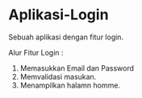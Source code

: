 # Aplikasi-Login
Sebuah aplikasi dengan fitur login.

Alur Fitur Login :
1. Memasukkan Email dan Password
2. Memvalidasi masukan.
3. Menampilkan halamn homme.
